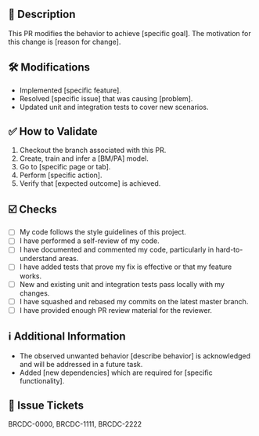 ## 📑 Description

<!-- Provide a concise and clear summary of the changes and the related issue, including relevant motivation and context behind the changes. -->

This PR modifies the behavior to achieve [specific goal]. The motivation for this change is [reason for change].

## 🛠️ Modifications

<!-- List all changes made in this PR. Be specific and detailed to help reviewers understand the scope of the modifications. -->

- Implemented [specific feature].
- Resolved [specific issue] that was causing [problem].
- Updated unit and integration tests to cover new scenarios.

## ✅ How to Validate

<!-- Outline the steps for reviewers to validate the changes. -->

1. Checkout the branch associated with this PR.
2. Create, train and infer a [BM/PA] model.
3. Go to [specific page or tab].
4. Perform [specific action].
5. Verify that [expected outcome] is achieved.

<!-- If applicable, include instructions for using a Postman collection that might help the reviewer run the right API requests. -->

## ☑️ Checks

<!-- Make sure your PR passes the CI checks and do check the following fields as needed. -->

- [ ] My code follows the style guidelines of this project.
- [ ] I have performed a self-review of my code.
- [ ] I have documented and commented my code, particularly in hard-to-understand areas.
- [ ] I have added tests that prove my fix is effective or that my feature works.
- [ ] New and existing unit and integration tests pass locally with my changes.
- [ ] I have squashed and rebased my commits on the latest master branch.
- [ ] I have provided enough PR review material for the reviewer.

## ℹ️ Additional Information

<!-- Provide any additional context or information that might be useful for reviewers. This can include breaking changes, new dependencies, screenshots, or comparisons between old and new behavior. -->

- The observed unwanted behavior [describe behavior] is acknowledged and will be addressed in a future task.
- Added [new dependencies] which are required for [specific functionality].

## 🎫 Issue Tickets

<!-- Reference any related Jira user stories, tasks, subtasks, or bugs. -->

BRCDC-0000, BRCDC-1111, BRCDC-2222
